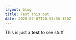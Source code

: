 ```yaml
---
layout: blog
title: Test this out
date: 2020-07-07T20:53:06.150Z
---
```

This is just a **test** to see stuff